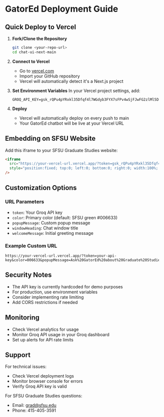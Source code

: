 # GatorEd Deployment Guide

## Quick Deploy to Vercel

1. **Fork/Clone the Repository**
   ```bash
   git clone <your-repo-url>
   cd chat-ui-next-main
   ```

2. **Connect to Vercel**
   - Go to [vercel.com](https://vercel.com)
   - Import your GitHub repository
   - Vercel will automatically detect it's a Next.js project

3. **Set Environment Variables**
   In your Vercel project settings, add:
   ```
   GROQ_API_KEY=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
   ```

4. **Deploy**
   - Vercel will automatically deploy on every push to main
   - Your GatorEd chatbot will be live at your Vercel URL

## Embedding on SFSU Website

Add this iframe to your SFSU Graduate Studies website:

```html
<iframe
  src="https://your-vercel-url.vercel.app/?token=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"
  style="position:fixed; top:0; left:0; bottom:0; right:0; width:100%; height:100%; border:none; margin:0; padding:0; overflow:hidden; z-index:999999;"
/>
```

## Customization Options

### URL Parameters
- `token`: Your Groq API key
- `color`: Primary color (default: SFSU green #006633)
- `popupMessage`: Custom popup message
- `windowHeading`: Chat window title
- `welcomeMessage`: Initial greeting message

### Example Custom URL
```
https://your-vercel-url.vercel.app/?token=your-api-key&color=006633&popupMessage=Ask%20GatorEd%20about%20Graduate%20Studies!
```

## Security Notes

- The API key is currently hardcoded for demo purposes
- For production, use environment variables
- Consider implementing rate limiting
- Add CORS restrictions if needed

## Monitoring

- Check Vercel analytics for usage
- Monitor Groq API usage in your Groq dashboard
- Set up alerts for API rate limits

## Support

For technical issues:
- Check Vercel deployment logs
- Monitor browser console for errors
- Verify Groq API key is valid

For SFSU Graduate Studies questions:
- Email: grad@sfsu.edu
- Phone: 415-405-3591

